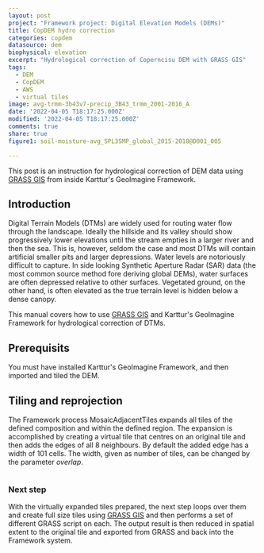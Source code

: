 ```yaml
---
layout: post
project: "Framework project: Digital Elevation Models (DEMs)"
title: CopDEM hydro correction
categories: copdem
datasource: dem
biophysical: elevation
excerpt: "Hydrological correction of Coperncisu DEM with GRASS GIS"
tags:
  - DEM
  - CopDEM
  - AWS
  - virtual tiles
image: avg-trmm-3b43v7-precip_3B43_trmm_2001-2016_A
date: '2022-04-05 T18:17:25.000Z'
modified: '2022-04-05 T18:17:25.000Z'
comments: true
share: true
figure1: soil-moisture-avg_SPL3SMP_global_2015-2018@D001_005

---
```

<script src="https://karttur.github.io/common/assets/js/karttur/togglediv.js"></script>

This post is an instruction for hydrological correction of DEM data using [GRASS GIS](#) from inside Karttur's GeoImagine Framework.

## Introduction

Digital Terrain Models (DTMs) are widely used for routing water flow through the landscape. Ideally the hillside and its valley should show progressively lower elevations until the stream empties in a larger river and then the sea. This is, however, seldom the case and most DTMs will contain artificial smaller pits and larger depressions. Water levels are notoriously difficult to capture. In side looking Synthetic Aperture Radar (SAR) data (the most common source method fore deriving global DEMs), water surfaces are often depressed relative to other surfaces. Vegetated ground, on the other hand, is often elevated as the true terrain level is hidden below a dense canopy.

This manual covers how to use [GRASS GIS](https://grass.osgeo.org) and Karttur's GeoImagine Framework for hydrological correction of DTMs.

## Prerequisits

You must have installed Karttur's GeoImagine Framework, and then imported and tiled the DEM.

## Tiling and reprojection

The Framework process <span class='process'>MosaicAdjacentTiles</span> expands all tiles of the defined composition and within the defined region. The expansion is accomplished by creating a virtual tile that centres on an original tile and then adds the edges of all 8 neighbours. By default the added edge has a width of 101 cells. The width, given as number of tiles, can be changed by the parameter _overlap_.



```

```

### Next step

With the virtually expanded tiles prepared, the next step loops over them and create full size tiles using [GRASS GIS]() and then performs a set of different GRASS script on each. The output result is then reduced in spatial extent to the original tile and exported from GRASS and back into the Framework system.
